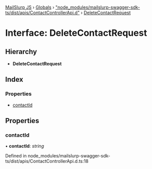 [MailSlurp JS](../README.md) › [Globals](../globals.md) › ["node_modules/mailslurp-swagger-sdk-ts/dist/apis/ContactControllerApi.d"](../modules/_node_modules_mailslurp_swagger_sdk_ts_dist_apis_contactcontrollerapi_d_.md) › [DeleteContactRequest](_node_modules_mailslurp_swagger_sdk_ts_dist_apis_contactcontrollerapi_d_.deletecontactrequest.md)

# Interface: DeleteContactRequest

## Hierarchy

* **DeleteContactRequest**

## Index

### Properties

* [contactId](_node_modules_mailslurp_swagger_sdk_ts_dist_apis_contactcontrollerapi_d_.deletecontactrequest.md#contactid)

## Properties

###  contactId

• **contactId**: *string*

Defined in node_modules/mailslurp-swagger-sdk-ts/dist/apis/ContactControllerApi.d.ts:18
